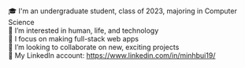 🎓 I'm an undergraduate student, class of 2023, majoring in Computer Science\
👀 I’m interested in human, life, and technology\
🌱 I focus on making full-stack web apps\
💞️ I’m looking to collaborate on new, exciting projects\
:briefcase: My LinkedIn account: https://www.linkedin.com/in/minhbui19/
